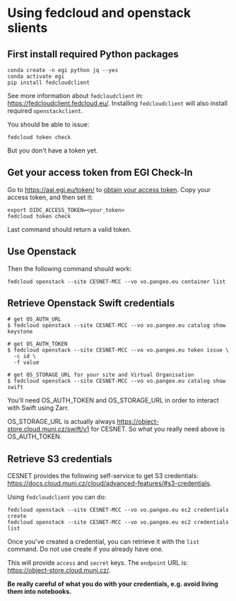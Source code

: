 # Using fedcloud and openstack slients

## First install required Python packages

```
conda create -n egi python jq --yes
conda activate egi
pip install fedcloudclient
```
See more information about `fedcloudclient` in: https://fedcloudclient.fedcloud.eu/. Installing `fedcloudclient` will also install required `openstackclient`.

You should be able to issue:
```
fedcloud token check
```

But you don't have a token yet.

## Get your access token from EGI Check-In

Go to https://aai.egi.eu/token/ to [obtain your access token](https://docs.egi.eu/users/aai/check-in/obtaining-tokens/token-portal/). Copy your access token, and then set it:

```
export OIDC_ACCESS_TOKEN=<your_token>
fedcloud token check
```

Last command should return a valid token.

## Use Openstack


Then the following command should work:
```
fedcloud openstack --site CESNET-MCC --vo vo.pangeo.eu container list
```

## Retrieve Openstack Swift credentials

```
# get OS_AUTH_URL
$ fedcloud openstack --site CESNET-MCC --vo vo.pangeo.eu catalog show keystone

# get OS_AUTH_TOKEN
$ fedcloud openstack --site CESNET-MCC --vo vo.pangeo.eu token issue \
  -c id \
  -f value

# get OS_STORAGE_URL for your site and Virtual Organisation
$ fedcloud openstack --site CESNET-MCC --vo vo.pangeo.eu catalog show swift
```

You'll need OS_AUTH_TOKEN and OS_STORAGE_URL in order to interact with Swift using Zarr.

OS_STORAGE_URL is actually always https://object-store.cloud.muni.cz/swift/v1 for CESNET. So what you really need above is OS_AUTH_TOKEN.


## Retrieve S3 credentials

CESNET provides the following self-service to get S3 credentials:
https://docs.cloud.muni.cz/cloud/advanced-features/#s3-credentials.

Using `fedcloudclient` you can do:
```
fedcloud openstack --site CESNET-MCC --vo vo.pangeo.eu ec2 credentials create 
fedcloud openstack --site CESNET-MCC --vo vo.pangeo.eu ec2 credentials list
```

Once you've created a credential, you can retrieve it with the `list` command. Do not use create if you already have one. 

This will provide `access` and `secret` keys. The `endpoint` URL is: https://object-store.cloud.muni.cz/.

__Be really careful of what you do with your credentials, e.g. avoid living them into notebooks.__